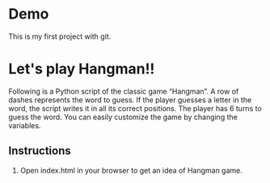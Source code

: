 # Demo

This is my first project with git.

# Let's play Hangman!!

Following is a Python script of the classic game “Hangman”. A row of dashes represents the word to guess. If the player guesses a letter in the word, the script writes it in all its correct positions.  The player has 6 turns to guess the word. You can easily customize the game by changing the variables.

## Instructions

1. Open index.html in your browser to get an idea of Hangman game.

